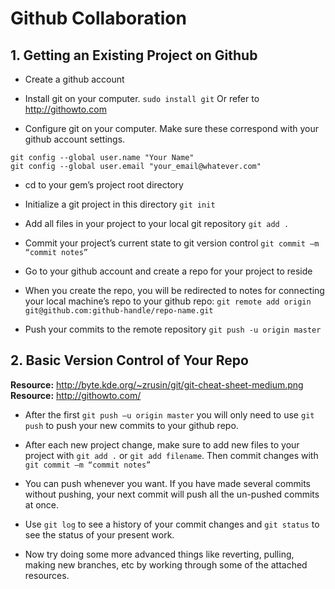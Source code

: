 <h1>Github Collaboration</h1>

<h2>1. Getting an Existing Project on Github</h2>

* Create a github account

* Install git on your computer. `sudo install git` Or refer to <a href="http://githowto.com">http://githowto.com </a>
	
* Configure git on your computer. Make sure these correspond with your github account settings.
```
git config --global user.name "Your Name"
git config --global user.email "your_email@whatever.com"
```
	
* cd to your gem’s project root directory

* Initialize a git project in this directory `git init`

* Add all files in your project to your local git repository `git add .`

* Commit your project’s current state to git version control `git commit –m “commit notes”`

* Go to your github account and create a repo for your project to reside

* When you create the repo, you will be redirected to notes for connecting your local machine’s repo to your github repo:
```git remote add origin git@github.com:github-handle/repo-name.git```

* Push your commits to the remote repository 
```git push -u origin master```
 
<h2>2. Basic Version Control of Your Repo</h2>

<b>Resource:</b> http://byte.kde.org/~zrusin/git/git-cheat-sheet-medium.png
<b>Resource:</b> http://githowto.com/

* After the first `git push –u origin master` you will only need to use `git push` to push your new commits to your github repo.

* After each new project change, make sure to add new files to your project with `git add .` or `git add filename`. Then commit changes with `git commit –m “commit notes”`

* You can push whenever you want. If you have made several commits without pushing, your next commit will push all the un-pushed commits at once.

* Use `git log` to see a history of your commit changes and `git status` to see the status of your present work.

* Now try doing some more advanced things like reverting, pulling, making new branches, etc by working through some of the attached resources.



